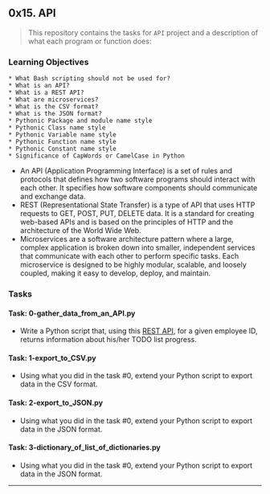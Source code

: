 ## 0x15. API

> This repository contains the tasks for `API` project and a description of what each program or function does:

### Learning Objectives

    * What Bash scripting should not be used for?
    * What is an API?
    * What is a REST API?
    * What are microservices?
    * What is the CSV format?
    * What is the JSON format?
    * Pythonic Package and module name style
    * Pythonic Class name style
    * Pythonic Variable name style
    * Pythonic Function name style
    * Pythonic Constant name style
    * Significance of CapWords or CamelCase in Python

* An API (Application Programming Interface) is a set of rules and protocols that defines how two software programs should interact with each other. It specifies how software components should communicate and exchange data.
* REST (Representational State Transfer) is a type of API that uses HTTP requests to GET, POST, PUT, DELETE data. It is a standard for creating web-based APIs and is based on the principles of HTTP and the architecture of the World Wide Web.
* Microservices are a software architecture pattern where a large, complex application is broken down into smaller, independent services that communicate with each other to perform specific tasks. Each microservice is designed to be highly modular, scalable, and loosely coupled, making it easy to develop, deploy, and maintain.


### Tasks

#### Task: 0-gather_data_from_an_API.py
* Write a Python script that, using this [REST API](https://intranet.alxswe.com/rltoken/7cr7aLYdaWAZWBKrBKS12A), for a given employee ID, returns information about his/her TODO list progress.

#### Task: 1-export_to_CSV.py
* Using what you did in the task #0, extend your Python script to export data in the CSV format.

#### Task: 2-export_to_JSON.py
* Using what you did in the task #0, extend your Python script to export data in the JSON format.

#### Task: 3-dictionary_of_list_of_dictionaries.py
* Using what you did in the task #0, extend your Python script to export data in the JSON format.




___


